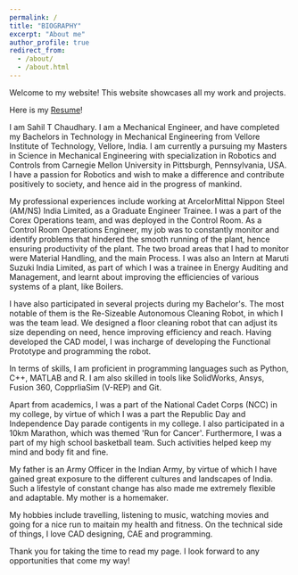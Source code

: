 ```yaml
---
permalink: /
title: "BIOGRAPHY"
excerpt: "About me"
author_profile: true
redirect_from: 
  - /about/
  - /about.html
---
```


Welcome to my website! This website showcases all my work and projects.

Here is my [Resume](http://sahiltchaudhary.github.io/files/Resume.pdf)!

I am Sahil T Chaudhary. I am a Mechanical Engineer, and have completed my Bachelors in Technology in Mechanical Engineering from Vellore Institute of Technology, Vellore, India. I am currently a pursuing my Masters in Science in Mechanical Engineering with specialization in Robotics and Controls from Carnegie Mellon University in Pittsburgh, Pennsylvania, USA. I have a passion for Robotics and wish to make a difference and contribute positively to society, and hence aid in the progress of mankind.

My professional experiences include working at ArcelorMittal Nippon Steel (AM/NS) India Limited, as a Graduate Engineer Trainee. I was a part of the Corex Operations team, and was deployed in the Control Room. As a Control Room Operations Engineer, my job was to constantly monitor and identify problems that hindered the smooth running of the plant, hence ensuring productivity of the plant. The two broad areas that I had to monitor were Material Handling, and the main Process. I was also an Intern at Maruti Suzuki India Limited, as part of which I was a trainee in Energy Auditing and Management, and learnt about improving the efficiencies of various systems of a plant, like Boilers. 

I have also participated in several projects during my Bachelor's. The most notable of them is the Re-Sizeable Autonomous Cleaning Robot, in which I was the team lead. We designed a floor cleaning robot that can adjust its size depending on need, hence improving efficiency and reach. Having developed the CAD model, I was incharge of developing the Functional Prototype and programming the robot.

In terms of skills, I am proficient in programming languages such as Python, C++, MATLAB and R. I am also skilled in tools like SolidWorks, Ansys, Fusion 360, CopprliaSim (V-REP) and Git.

Apart from academics, I was a part of the National Cadet Corps (NCC) in my college, by virtue of which I was a part the Republic Day and Independence Day parade contigents in my college. I also participated in a 10km Marathon, which was themed 'Run for Cancer'. Furthermore, I was a part of my high school basketball team. Such activities helped keep my mind and body fit and fine.

My father is an Army Officer in the Indian Army, by virtue of which I have gained great exposure to the different cultures and landscapes of India. Such a lifestyle of constant change has also made me extremely flexible and adaptable. My mother is a homemaker.

My hobbies include travelling, listening to music, watching movies and going for a nice run to maitain my health and fitness. On the technical side of things, I love CAD designing, CAE and programming. 

Thank you for taking the time to read my page. I look forward to any opportunities that come my way!
